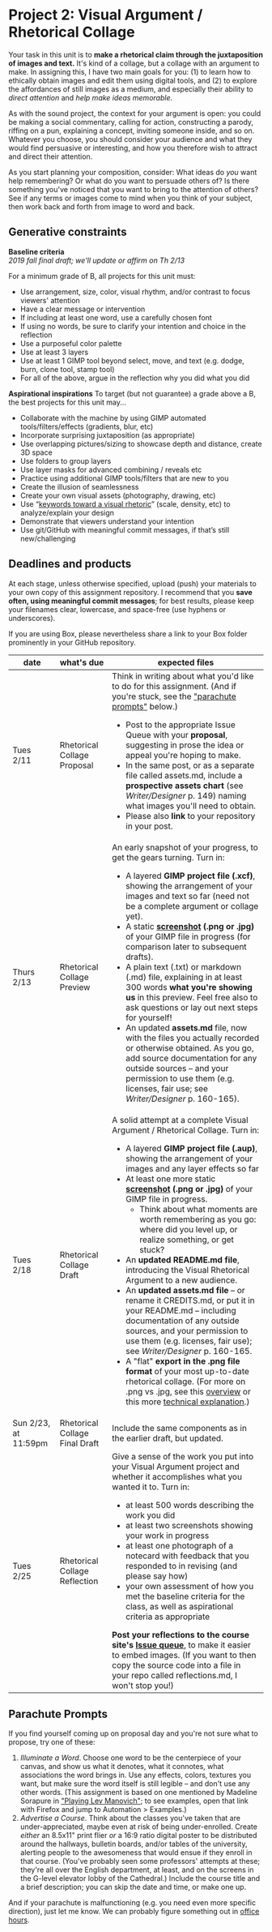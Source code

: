 # Project 2: Visual Argument / Rhetorical Collage

Your task in this unit is to **make a rhetorical claim through the juxtaposition of images and text.** It's kind of a collage, but a collage with an argument to make. In assigning this, I have two main goals for you: (1) to learn how to ethically obtain images and edit them using digital tools, and (2) to explore the affordances of still images as a medium, and especially their ability to _direct attention_ and _help make ideas memorable_.

As with the sound project, the context for your argument is open: you could be making a social commentary, calling for action, constructing a parody, riffing on a pun, explaining a concept, inviting someone inside, and so on. Whatever you choose, you should consider your audience and what they would find persuasive or interesting, and how you therefore wish to attract and direct their attention.

As you start planning your composition, consider: What ideas do *you* want help remembering? Or what do you want to persuade others of? Is there something you've noticed that you want to bring to the attention of others? See if any terms or images come to mind when you think of your subject, then work back and forth from image to word and back.

## Generative constraints

**Baseline criteria** \
_2019 fall final draft; we'll update or affirm on Th 2/13_

For a minimum grade of B, all projects for this unit must:

* Use arrangement, size, color, visual rhythm, and/or contrast to focus viewers' attention
* Have a clear message or intervention
* If including at least one word, use a carefully chosen font
* If using no words, be sure to clarify your intention and choice in the reflection
* Use a purposeful color palette
* Use at least 3 layers
* Use at least 1 GIMP tool beyond select, move, and text (e.g. dodge, burn, clone tool, stamp tool)
* For all of the above, argue in the reflection why you did what you did


**Aspirational inspirations**
To target (but not guarantee) a grade above a B, the best projects for this unit may...

* Collaborate with the machine by using GIMP automated tools/filters/effects (gradients, blur, etc)
* Incorporate surprising juxtaposition (as appropriate)
* Use overlapping pictures/sizing to showcase depth and distance, create 3D space
* Use folders to group layers
* Use layer masks for advanced combining / reveals etc
* Practice using additional GIMP tools/filters that are new to you
* Create the illusion of seamlessness
* Create your own visual assets (photography, drawing, etc)
* Use “[keywords toward a visual rhetoric](https://docs.google.com/document/d/18QF00VYOEYDVJ2ciloO0jzZxE3MBaetN-ooVeuHVVLQ/edit#heading=h.fhi9jgmnxpx8)” (scale, density, etc) to analyze/explain your design
* Demonstrate that viewers understand your intention
* Use git/GitHub with meaningful commit messages, if that’s still new/challenging




## Deadlines and products
At each stage, unless otherwise specified, upload (push) your materials to your own copy of this assignment repository. I recommend that you **save often, using meaningful commit messages**; for best results, please keep your filenames clear, lowercase, and space-free (use hyphens or underscores).

If you are using Box, please nevertheless share a link to your Box folder prominently in your GitHub repository.

| date | what's due | expected files |
|----|----|----|
| Tues 2/11 | Rhetorical Collage Proposal | Think in writing about what you'd like to do for this assignment. (And if you're stuck, see the <a href="#parachute-prompts">"parachute prompts"</a> below.)<ul><li> Post to the appropriate Issue Queue with your <strong>proposal</strong>, suggesting in prose the idea or appeal you're hoping to make.</li><li>In the same post, or as a separate file called assets.md, include a <strong>prospective assets chart</strong> (see <em>Writer/Designer</em> p. 149) naming what images you'll need to obtain.</li><li>Please also <strong>link</strong> to your repository in your post.</li></ul> |
| Thurs 2/13 | Rhetorical Collage Preview | An early snapshot of your progress, to get the gears turning. Turn in: <ul><li> A layered <strong>GIMP project file (.xcf)</strong>, showing the arrangement of your images and text so far (need not be a complete argument or collage yet).</li><li> A static <strong><a href="https://www.take-a-screenshot.org/">screenshot</a> (.png or .jpg)</strong> of your GIMP file in progress (for comparison later to subsequent drafts).</li><li> A plain text (.txt) or markdown (.md) file, explaining in at least 300 words <strong>what you're showing us</strong> in this preview. Feel free also to ask questions or lay out next steps for yourself!</li><li> An updated <strong>assets.md</strong> file, now with the files you actually recorded or otherwise obtained. As you go, add source documentation for any outside sources – and your permission to use them (e.g. licenses, fair use; see <em>Writer/Designer</em> p. 160-165).</li></ul> |
| Tues 2/18 | Rhetorical Collage Draft | A solid attempt at a complete Visual Argument / Rhetorical Collage. Turn in:<ul><li>A layered <strong>GIMP project file (.aup)</strong>, showing the arrangement of your images and any layer effects so far</li><li>At least one more static <strong><a href="https://www.take-a-screenshot.org/">screenshot</a> (.png or .jpg)</strong> of your GIMP file in progress. <ul><li>Think about what moments are worth remembering as you go: where did you level up, or realize something, or get stuck?</li></ul></li><li>An <strong>updated README.md file</strong>, introducing the Visual Rhetorical Argument to a new audience.</li><li>An <strong>updated assets.md file</strong> – or rename it CREDITS.md, or put it in your README.md – including documentation of any outside sources, and your permission to use them (e.g. licenses, fair use); see <em>Writer/Designer</em> p. 160-165.</li><li>A "flat" <strong>export in the .png file format</strong> of your most up-to-date rhetorical collage. (For more on .png vs .jpg, see this <a href="https://www.techsmith.com/blog/jpg-vs-png/">overview</a> or this more <a href="https://www.digitaltrends.com/photography/jpeg-vs-png/">technical explanation</a>.)</li></ul>  |
| Sun 2/23, at 11:59pm | Rhetorical Collage Final Draft | Include the same components as in the earlier draft, but updated. |
| Tues 2/25 | Rhetorical Collage Reflection | Give a sense of the work you put into your Visual Argument project and whether it accomplishes what you wanted it to. Turn in: <ul><li>at least 500 words describing the work you did</li><li>at least two screenshots showing your work in progress</li><li>at least one photograph of a notecard with feedback that you responded to in revising (and please say how)</li><li>your own assessment of how you met the baseline criteria for the class, as well as aspirational criteria as appropriate </li></ul> <strong>Post your reflections to the course site's <a href="{{site.github.issues_url}}">Issue queue</a></strong>, to make it easier to embed images. (If you want to then copy the source code into a file in your repo called reflections.md, I won't stop you!) |

## Parachute Prompts

If you find yourself coming up on proposal day and you're not sure what to propose, try one of these:

1. _Illuminate a Word_. Choose one word to be the centerpiece of your canvas, and show us what it denotes, what it connotes, what associations the word brings in. Use any effects, colors, textures you want, but make sure the word itself is still legible – and don't use any other words. (This assignment is based on one mentioned by Madeline Sorapure in ["Playing Lev Manovich"](http://kairos.technorhetoric.net/8.2/coverweb/sorapure/five.htm); to see examples, open that link with Firefox and jump to Automation > Examples.)
2. _Advertise a Course_. Think about the classes you've taken that are under-appreciated, maybe even at risk of being under-enrolled. Create *either* an 8.5x11" print flier *or* a 16:9 ratio digital poster to be distributed around the hallways, bulletin boards, and/or tables of the university, alerting people to the awesomeness that would ensue if they enroll in that course. (You've probably seen some professors' attempts at these; they're all over the English department, at least, and on the screens in the G-level elevator lobby of the Cathedral.) Include the course title and a brief description; you can skip the date and time, or make one up.

And if your parachute is malfunctioning (e.g. you need even more specific direction), just let me know. We can probably figure something out in [office hours](http://benmiller314.youcanbook.me).

